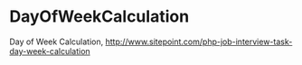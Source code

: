 DayOfWeekCalculation
====================

Day of Week Calculation, http://www.sitepoint.com/php-job-interview-task-day-week-calculation
